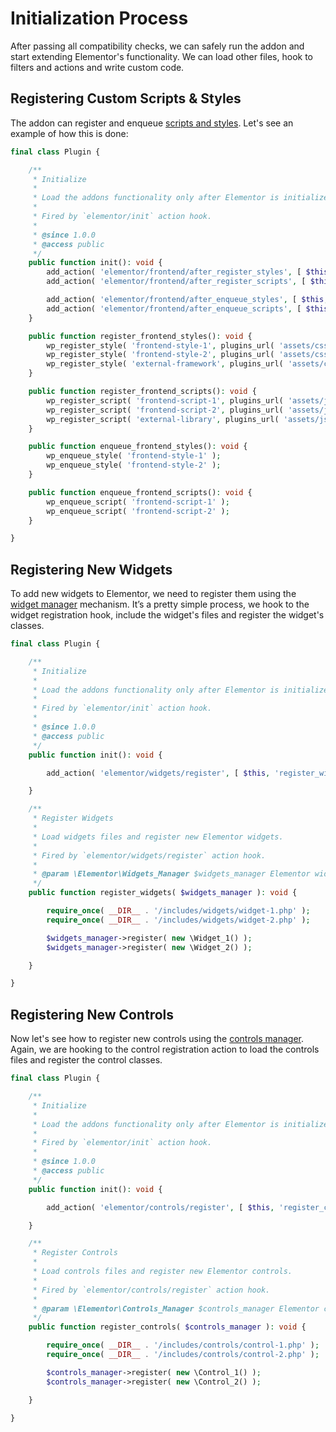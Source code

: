 # Initialization Process

<Badge type="tip" vertical="top" text="Elementor Core" /> <Badge type="warning" vertical="top" text="Basic" />

After passing all compatibility checks, we can safely run the addon and start extending Elementor's functionality. We can load other files, hook to filters and actions and write custom code.

## Registering Custom Scripts & Styles

The addon can register and enqueue [scripts and styles](./../scripts-styles/). Let's see an example of how this is done:

```php
final class Plugin {

	/**
	 * Initialize
	 *
	 * Load the addons functionality only after Elementor is initialized.
	 *
	 * Fired by `elementor/init` action hook.
	 *
	 * @since 1.0.0
	 * @access public
	 */
	public function init(): void {
		add_action( 'elementor/frontend/after_register_styles', [ $this, 'register_frontend_styles' ] );
		add_action( 'elementor/frontend/after_register_scripts', [ $this, 'register_frontend_scripts' ] );

		add_action( 'elementor/frontend/after_enqueue_styles', [ $this, 'enqueue_frontend_styles' ] );
		add_action( 'elementor/frontend/after_enqueue_scripts', [ $this, 'enqueue_frontend_scripts' ] );
	}

	public function register_frontend_styles(): void {
		wp_register_style( 'frontend-style-1', plugins_url( 'assets/css/frontend-style-1.css', __FILE__ ) );
		wp_register_style( 'frontend-style-2', plugins_url( 'assets/css/frontend-style-2.css', __FILE__ ), [ 'external-framework' ] );
		wp_register_style( 'external-framework', plugins_url( 'assets/css/libs/external-framework.css', __FILE__ ) );
	}

	public function register_frontend_scripts(): void {
		wp_register_script( 'frontend-script-1', plugins_url( 'assets/js/frontend-script-1.js', __FILE__ ) );
		wp_register_script( 'frontend-script-2', plugins_url( 'assets/js/frontend-script-2.js', __FILE__ ), [ 'external-library' ] );
		wp_register_script( 'external-library', plugins_url( 'assets/js/libs/external-library.js', __FILE__ ) );
	}

	public function enqueue_frontend_styles(): void {
		wp_enqueue_style( 'frontend-style-1' );
		wp_enqueue_style( 'frontend-style-2' );
	}

	public function enqueue_frontend_scripts(): void {
		wp_enqueue_script( 'frontend-script-1' );
		wp_enqueue_script( 'frontend-script-2' );
	}

}
```

## Registering New Widgets

To add new widgets to Elementor, we need to register them using the [widget manager](./../managers/registering-widgets/) mechanism. It’s a pretty simple process, we hook to the widget registration hook, include the widget's files and register the widget's classes.

```php
final class Plugin {

	/**
	 * Initialize
	 *
	 * Load the addons functionality only after Elementor is initialized.
	 *
	 * Fired by `elementor/init` action hook.
	 *
	 * @since 1.0.0
	 * @access public
	 */
	public function init(): void {

		add_action( 'elementor/widgets/register', [ $this, 'register_widgets' ] );

	}

	/**
	 * Register Widgets
	 *
	 * Load widgets files and register new Elementor widgets.
	 *
	 * Fired by `elementor/widgets/register` action hook.
	 *
	 * @param \Elementor\Widgets_Manager $widgets_manager Elementor widgets manager.
	 */
	public function register_widgets( $widgets_manager ): void {

		require_once( __DIR__ . '/includes/widgets/widget-1.php' );
		require_once( __DIR__ . '/includes/widgets/widget-2.php' );

		$widgets_manager->register( new \Widget_1() );
		$widgets_manager->register( new \Widget_2() );

	}

}
```

## Registering New Controls

Now let's see how to register new controls using the [controls manager](./../managers/registering-controls/). Again, we are hooking to the control registration action to load the controls files and register the control classes.

```php
final class Plugin {

	/**
	 * Initialize
	 *
	 * Load the addons functionality only after Elementor is initialized.
	 *
	 * Fired by `elementor/init` action hook.
	 *
	 * @since 1.0.0
	 * @access public
	 */
	public function init(): void {

		add_action( 'elementor/controls/register', [ $this, 'register_controls' ] );

	}

	/**
	 * Register Controls
	 *
	 * Load controls files and register new Elementor controls.
	 *
	 * Fired by `elementor/controls/register` action hook.
	 *
	 * @param \Elementor\Controls_Manager $controls_manager Elementor controls manager.
	 */
	public function register_controls( $controls_manager ): void {

		require_once( __DIR__ . '/includes/controls/control-1.php' );
		require_once( __DIR__ . '/includes/controls/control-2.php' );

		$controls_manager->register( new \Control_1() );
		$controls_manager->register( new \Control_2() );

	}

}
```
